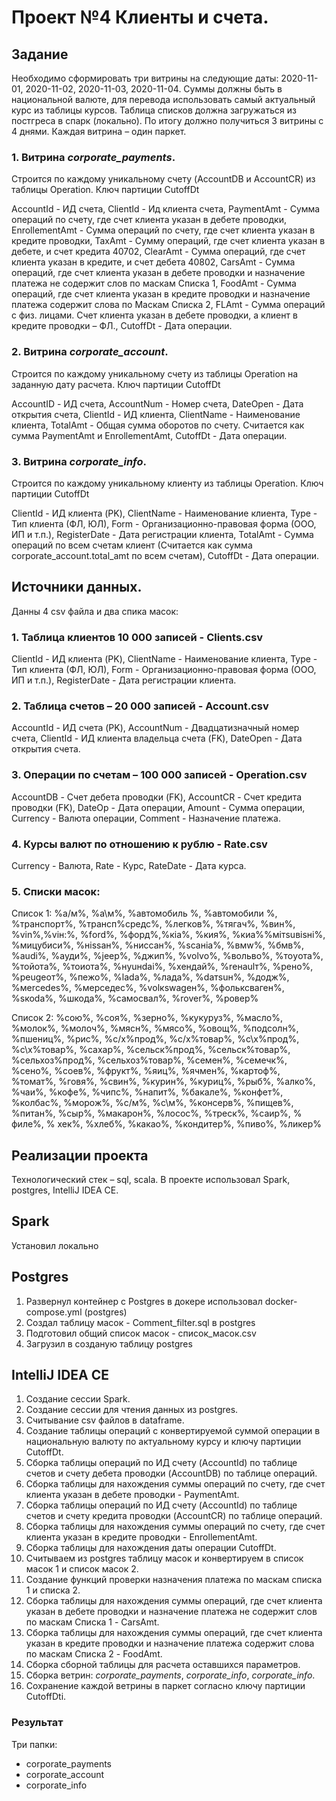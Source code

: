 # Проект №4 Клиенты и счета.

## Задание
Необходимо сформировать три витрины на следующие даты: 2020-11-01, 2020-11-02, 2020-11-03, 2020-11-04.
Суммы должны быть в национальной валюте, для перевода использовать самый актуальный курс из таблицы курсов.
Таблица списков должна загружаться из постгреса в спарк (локально).
По итогу должно получиться 3 витрины с 4 днями.
Каждая витрина – один паркет.

### 1. Витрина _corporate_payments_.
 Строится по каждому уникальному счету (AccountDB  и AccountCR) из таблицы Operation. Ключ партиции CutoffDt

AccountId - ИД счета,
ClientId - Ид клиента счета,
PaymentAmt - Сумма операций по счету, где счет клиента указан в дебете проводки,
EnrollementAmt - Сумма операций по счету, где счет клиента указан в  кредите проводки,
TaxAmt - Сумму операций, где счет клиента указан в дебете, и счет кредита 40702,
ClearAmt - Сумма операций, где счет клиента указан в кредите, и счет дебета 40802,
CarsAmt - Сумма операций, где счет клиента указан в дебете проводки и назначение платежа не содержит слов по маскам Списка 1,
FoodAmt - Сумма операций, где счет клиента указан в кредите проводки и назначение платежа содержит слова по Маскам Списка 2,
FLAmt - Сумма операций с физ. лицами. Счет клиента указан в дебете проводки, а клиент в кредите проводки – ФЛ.,
CutoffDt - Дата операции.

### 2. Витрина _corporate_account_.
 Строится по каждому уникальному счету из таблицы Operation на заданную дату расчета. Ключ партиции CutoffDt  

AccountID - ИД счета,
AccountNum - Номер счета,
DateOpen - Дата открытия счета,
ClientId - ИД клиента,
ClientName - Наименование клиента,
TotalAmt - Общая сумма оборотов по счету. Считается как сумма PaymentAmt и EnrollementAmt,
CutoffDt - Дата операции.     

### 3. Витрина _corporate_info_.
 Строится по каждому уникальному клиенту из таблицы Operation. Ключ партиции CutoffDt 

ClientId - ИД клиента (PK),
ClientName - Наименование клиента,
Type - Тип клиента (ФЛ, ЮЛ),
Form - Организационно-правовая форма (ООО, ИП и т.п.),
RegisterDate - Дата регистрации клиента,
TotalAmt - Сумма операций по всем счетам клиент (Считается как сумма corporate_account.total_amt по всем счетам),
CutoffDt - Дата операции.

## Источники данных.
Данны 4 csv файла и два спика масок:

### 1. Таблица клиентов 10 000 записей - Clients.csv
ClientId - ИД клиента (PK),
ClientName - Наименование клиента,
Type - Тип клиента (ФЛ, ЮЛ),
Form - Организационно-правовая форма (ООО, ИП и т.п.),
RegisterDate - Дата регистрации клиента.

### 2. Таблица счетов – 20 000 записей - Account.csv
AccountId - ИД  счета (PK),
AccountNum - Двадцатизначный номер счета,
ClientId - ИД клиента владельца счета (FK),
DateOpen - Дата открытия счета.

### 3. Операции по счетам – 100 000 записей - Operation.csv
AccountDB - Счет дебета проводки (FK),
AccountCR - Счет кредита проводки (FK),
DateOp - Дата операции,
Amount - Сумма операции,
Currency - Валюта операции,
Comment - Назначение платежа.

### 4. Курсы валют по отношению к рублю - Rate.csv
Currency - Валюта,
Rate - Курс,
RateDate - Дата курса.

### 5. Списки масок:
Список 1:
%а/м%, %а\м%, %автомобиль %, %автомобили %, %транспорт%, %трансп%средс%, %легков%, %тягач%, %вин%, %vin%,%viн:%, %fоrd%, %форд%,%кiа%, %кия%, %киа%%мiтsuвisнi%, %мицубиси%, %нissан%, %ниссан%, %sсанiа%, %вмw%, %бмв%, %аudi%, %ауди%, %jеер%, %джип%, %vоlvо%, %вольво%, %тоyота%, %тойота%, %тоиота%, %нyuнdаi%, %хендай%, %rенаulт%, %рено%, %реugеот%, %пежо%, %lаdа%, %лада%, %dатsuн%, %додж%, %меrсеdеs%, %мерседес%, %vоlкswаgен%, %фольксваген%, %sкоdа%, %шкода%, %самосвал%, %rover%, %ровер%

Список 2:
%сою%, %соя%, %зерно%, %кукуруз%, %масло%, %молок%, %молоч%, %мясн%, %мясо%, %овощ%, %подсолн%, %пшениц%, %рис%, %с/х%прод%, %с/х%товар%, %с\х%прод%, %с\х%товар%, %сахар%, %сельск%прод%, %сельск%товар%, %сельхоз%прод%, %сельхоз%товар%, %семен%, %семечк%, %сено%, %соев%, %фрукт%, %яиц%, %ячмен%, %картоф%, %томат%, %говя%, %свин%, %курин%, %куриц%, %рыб%, %алко%, %чаи%, %кофе%, %чипс%, %напит%, %бакале%, %конфет%, %колбас%, %морож%, %с/м%, %с\м%, %консерв%, %пищев%, %питан%, %сыр%, %макарон%, %лосос%, %треск%, %саир%, % филе%, % хек%, %хлеб%, %какао%, %кондитер%, %пиво%, %ликер%

## Реализации проекта
Технологический стек – sql, scala.
В проекте использовал Spark, postgres, IntelliJ IDEA CE.

## Spark
Установил локально

## Postgres
1. Развернул контейнер с Postgres в докере использовал docker-compose.yml (postgres)
2. Создал таблицу масок - Comment_filter.sql в postgres
3. Подготовил общий список масок - список_масок.csv
4. Загрузил в созданую таблицу postgres

## IntelliJ IDEA CE
1. Создание сессии Spark.
2. Создание сессии для чтения данных из postgres.
3. Считывание csv файлов в dataframe.
4. Создание таблицы операций с конвертируемой суммой операции в национальную валюту по актуальному курсу и ключу партиции CutoffDt.
5. Сборка таблицы операций по ИД счету (AccountId) по таблице счетов и счету дебета проводки (AccountDB) по таблице операций.
6. Сборка таблицы для нахождения суммы операций по счету, где счет клиента указан в дебете проводки - PaymentAmt.
7. Сборка таблицы операций по ИД счету (AccountId) по таблице счетов и счету кредита проводки (AccountCR) по таблице операций.
8. Сборка таблицы для нахождения суммы операций по счету, где счет клиента указан в кредите проводки - EnrollementAmt.
9. Сборка таблицы для нахождения даты операции CutoffDt.
10. Считываем из postgres таблицу масок и конвертируем в список масок 1 и список масок 2.
11. Создание функций проверки назначения платежа по маскам списка 1 и списка 2.
12. Сборка таблицы для нахождения суммы операций, где счет клиента указан в дебете проводки и назначение платежа не содержит слов по маскам Списка 1 - CarsAmt.
13. Сборка таблицы для нахождения суммы операций, где счет клиента указан в кредите проводки и назначение платежа содержит слова по маскам Списка 2 - FoodAmt. 
14. Сборка сборной таблицы для расчета оставшихся параметров.
15. Сборка ветрин: _corporate_payments_, _corporate_info_, _corporate_info_.
16. Сохранениe каждой ветрины в паркет согласно ключу партиции CutoffDti.

### Результат
Три папки:
- corporate_payments
- corporate_account
- corporate_info    
